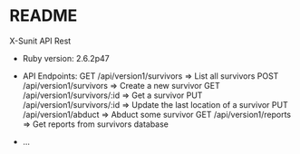 # README

X-Sunit API Rest

* Ruby version: 2.6.2p47

* API Endpoints:
    GET /api/version1/survivors => List all survivors
    POST /api/version1/survivors => Create a new survivor
    GET /api/version1/survivors/:id => Get a survivor
    PUT /api/version1/survivors/:id => Update the last location of a survivor
    PUT /api/version1/abduct => Abduct some survivor
    GET /api/version1/reports => Get reports from survivors database
* ...
